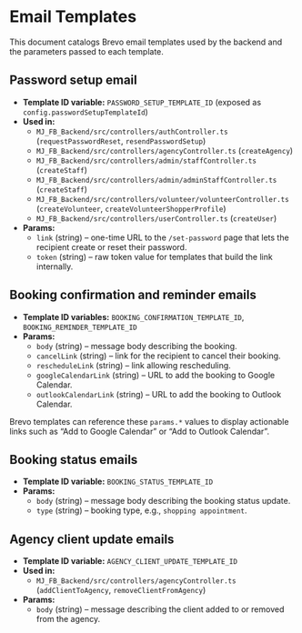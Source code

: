 # Email Templates

This document catalogs Brevo email templates used by the backend and the parameters passed to each template.

## Password setup email

- **Template ID variable:** `PASSWORD_SETUP_TEMPLATE_ID` (exposed as `config.passwordSetupTemplateId`)
- **Used in:**
  - `MJ_FB_Backend/src/controllers/authController.ts` (`requestPasswordReset`, `resendPasswordSetup`)
  - `MJ_FB_Backend/src/controllers/agencyController.ts` (`createAgency`)
  - `MJ_FB_Backend/src/controllers/admin/staffController.ts` (`createStaff`)
  - `MJ_FB_Backend/src/controllers/admin/adminStaffController.ts` (`createStaff`)
  - `MJ_FB_Backend/src/controllers/volunteer/volunteerController.ts` (`createVolunteer`, `createVolunteerShopperProfile`)
  - `MJ_FB_Backend/src/controllers/userController.ts` (`createUser`)
- **Params:**
  - `link` (string) – one-time URL to the `/set-password` page that lets the recipient create or reset their password.
  - `token` (string) – raw token value for templates that build the link internally.

## Booking confirmation and reminder emails

- **Template ID variables:** `BOOKING_CONFIRMATION_TEMPLATE_ID`, `BOOKING_REMINDER_TEMPLATE_ID`
- **Params:**
  - `body` (string) – message body describing the booking.
  - `cancelLink` (string) – link for the recipient to cancel their booking.
  - `rescheduleLink` (string) – link allowing rescheduling.
  - `googleCalendarLink` (string) – URL to add the booking to Google Calendar.
  - `outlookCalendarLink` (string) – URL to add the booking to Outlook Calendar.

Brevo templates can reference these `params.*` values to display actionable links such as “Add to Google Calendar” or “Add to Outlook Calendar”.

## Booking status emails

- **Template ID variable:** `BOOKING_STATUS_TEMPLATE_ID`
- **Params:**
  - `body` (string) – message body describing the booking status update.
  - `type` (string) – booking type, e.g., `shopping appointment`.

## Agency client update emails

- **Template ID variable:** `AGENCY_CLIENT_UPDATE_TEMPLATE_ID`
- **Used in:**
  - `MJ_FB_Backend/src/controllers/agencyController.ts` (`addClientToAgency`, `removeClientFromAgency`)
- **Params:**
  - `body` (string) – message describing the client added to or removed from the agency.

